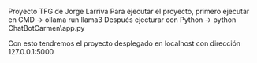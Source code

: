 Proyecto TFG de Jorge Larriva
Para ejecutar el proyecto, primero ejecutar en CMD -> ollama run llama3
Después ejecturar con Python -> python ChatBotCarmen\app.py

Con esto tendremos el proyecto desplegado en localhost con dirección 127.0.0.1:5000
